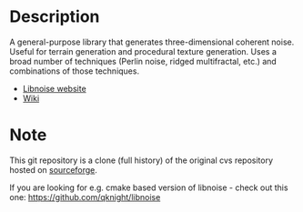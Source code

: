 # Description

A general-purpose library that generates three-dimensional coherent noise.
Useful for terrain generation and procedural texture generation. Uses a
broad number of techniques (Perlin noise, ridged multifractal, etc.) and
combinations of those techniques.

- [Libnoise website](http://libnoise.sourceforge.net)
- [Wiki](https://github.com/mgerhardy/libnoise/wiki)

# Note

This git repository is a clone (full history) of the original cvs repository
hosted on [sourceforge](http://libnoise.cvs.sourceforge.net/viewvc/libnoise/).

If you are looking for e.g. cmake based version of libnoise - check out this one: https://github.com/qknight/libnoise
